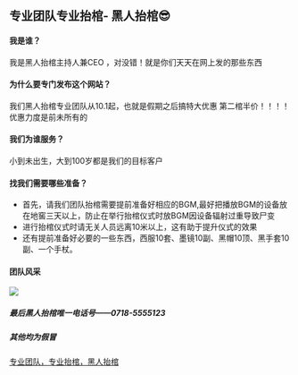 ##  专业团队专业抬棺- 黑人抬棺😎

####  我是谁？
我是黑人抬棺主持人兼CEO ，对没错！就是你们天天在网上发的那些东西

#### 为什么要专门发布这个网站？
我们黑人抬棺专业团队从10.1起，也就是假期之后搞特大优惠
第二棺半价！！！！优惠力度是前未所有的

#### 我们为谁服务？
小到未出生，大到100岁都是我们的目标客户

#### 找我们需要哪些准备？
- 首先，请我们团队抬棺需要提前准备好相应的BGM,最好把播放BGM的设备放在地窖三天以上，防止在举行抬棺仪式时放BGM因设备辐射过重导致尸变
- 进行抬棺仪式时请无关人员远离10米以上，这有助于提升仪式的效果
- 还有提前准备好必要的一些东西，西服10套、墨镜10副、黑帽10顶、黑手套10副、一个手杖。
#### 团队风采
![](https://cn.bing.com/images/search?view=detailV2&ccid=TySiofX%2F&id=F24CDCFE62D9E15EB1C18BF4540F7C6768C42AC9&thid=OIP-C.TySiofX_hNabND5uut7bogAAAA&mediaurl=https%3A%2F%2Fcdn.imgcn.top%2F20200421%2F68339317ba2c9220b3deee17906955ad.jpg!logo&exph=233&expw=225&q=%e9%bb%91%e4%ba%ba%e6%8a%ac%e6%a3%ba+%e5%90%8d%e5%ad%97&simid=608010169517034748&form=IRPRST&ck=7960E1F602FB39E632BA92402233229A&selectedindex=10&pc=U316&ajaxhist=0&ajaxserp=0&vt=4&sim=11)

##### 最后黑人抬棺唯一电话号——0718-5555123
##### 其他均为假冒

[专业团队，专业抬棺，黑人抬棺](https://zhy2658.github.io)
